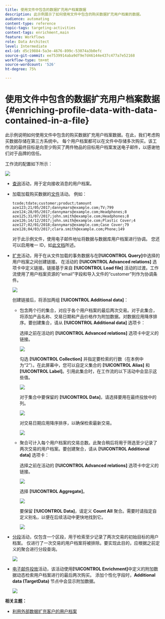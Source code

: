 ```yaml
---
title: 使用文件中包含的数据扩充用户档案数据
description: 此示例展示了如何使用文件中包含的购买数据扩充用户档案的数据。
audience: automating
content-type: reference
topic-tags: targeting-activities
context-tags: enrichment,main
feature: Workflows
role: Data Architect
level: Intermediate
exl-id: d5c19884-5a3e-4676-899c-53074a3b0efc
source-git-commit: ee7539914aba9df9e7d46144e437c477a7e52168
workflow-type: tm+mt
source-wordcount: '526'
ht-degree: 75%

---
```


# 使用文件中包含的数据扩充用户档案数据 {#enriching-profile-data-with-data-contained-in-a-file}

此示例说明如何使用文件中包含的购买数据扩充用户档案数据。在此，我们考虑购买数据存储在第三方系统中。 每个用户档案都可以在文件中存储多次购买。该工作流的最终目标是向至少购买了两件物品的目标用户档案发送电子邮件，以感谢他们对于品牌的信任。

工作流的配置如下所示：

![](assets/enrichment_example_workflow.png)

* [查询](../../automating/using/query.md)活动，用于定向接收消息的用户档案。
* 加载加载购买数据的[文件](../../automating/using/load-file.md)活动。 例如：

   ```
   tcode;tdate;customer;product;tamount
   aze123;21/05/2017;dannymars@example.com;TV;799
   aze124;28/05/2017;dannymars@example.com;Headphones;8
   aze125;31/07/2017;john.smith@example.com;Headphones;8
   aze126;14/12/2017;john.smith@example.com;Plastic Cover;4
   aze127;02/01/2018;dannymars@example.com;Case Cover;79
   aze128;04/03/2017;clara.smith@example.com;Phone;149
   ```

   对于此示例文件，使用电子邮件地址将数据与数据库用户档案进行协调。 您还可以启用唯一 ID，如[此文档](../../developing/using/configuring-the-resource-s-data-structure.md#generating-a-unique-id-for-profiles-and-custom-resources)所述。

* [扩充](../../automating/using/enrichment.md)活动，用于在从文件加载的事务数据与在&#x200B;**[!UICONTROL Query]**&#x200B;中选择的用户档案之间创建链接。 在活动的 **[!UICONTROL Advanced relations]** 选项卡中定义链接。链接基于来自 **[!UICONTROL Load file]** 活动的过渡。工作流使用了用户档案资源的“email”字段和导入文件的“customer”列作为协调条件。

   ![](assets/enrichment_example_workflow2.png)

   创建链接后，将添加两组 **[!UICONTROL Additional data]**：

   * 包含两个行的集合，对应于各个用户档案的最后两次交易。对于此集合，将添加产品名称、交易日期和产品价格作为附加数据。对数据应用降序排序。要创建集合，请从 **[!UICONTROL Additional data]** 选项卡：

      选择之前在活动的 **[!UICONTROL Advanced relations]** 选项卡中定义的链接。

      ![](assets/enrichment_example_workflow3.png)

      勾选 **[!UICONTROL Collection]** 并指定要检索的行数（在本例中为“2”）。在此屏幕中，您可以自定义集合的 **[!UICONTROL Alias]** 和 **[!UICONTROL Label]**。引用此集合时，在工作流的以下活动中会显示这些值。

      ![](assets/enrichment_example_workflow4.png)

      对于集合中要保留的 **[!UICONTROL Data]**，请选择要用在最终投放中的列。

      ![](assets/enrichment_example_workflow6.png)

      对交易日期应用降序排序，以确保检索最新交易。

      ![](assets/enrichment_example_workflow7.png)

   * 聚合可计入每个用户档案的交易总数。此聚合稍后将用于筛选至少记录了两次交易的用户档案。要创建聚合，请从 **[!UICONTROL Additional data]** 选项卡：

      选择之前在活动的 **[!UICONTROL Advanced relations]** 选项卡中定义的链接。

      ![](assets/enrichment_example_workflow3.png)

      选择 **[!UICONTROL Aggregate]**。

      ![](assets/enrichment_example_workflow8.png)

      要保留 **[!UICONTROL Data]**，请定义 **Count All** 聚合。需要时请指定自定义别名，以便在后续活动中更快地找到它。

      ![](assets/enrichment_example_workflow9.png)

* [分段](../../automating/using/segmentation.md)活动，仅包含一个区段，用于检索至少记录了两次交易的初始目标的用户档案。 仅进行了一次交易的用户档案将被排除。要实现此目的，应根据之前定义的聚合进行分段查询。

   ![](assets/enrichment_example_workflow5.png)

* [电子邮件投放](../../automating/using/email-delivery.md)活动，该活动使用&#x200B;**[!UICONTROL Enrichment]**&#x200B;中定义的附加数据动态检索用户档案进行的最后两次购买。 添加个性化字段时，**Additional data (TargetData)** 节点中会显示附加数据。

   ![](assets/enrichment_example_workflow10.png)

**相关主题：**

* [利用外部数据扩充客户的用户档案](https://helpx.adobe.com/cn/campaign/kb/simplify-campaign-management.html#Managedatatofuelengagingexperiences)
